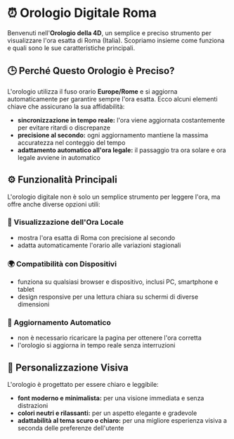 # ⏰ Orologio Digitale Roma

Benvenuti nell'**Orologio della 4D**, un semplice e preciso strumento per visualizzare l'ora esatta di Roma (Italia). Scopriamo insieme come funziona e quali sono le sue caratteristiche principali.

## 🕒 Perché Questo Orologio è Preciso?

L'orologio utilizza il fuso orario **Europe/Rome** e si aggiorna automaticamente per garantire sempre l'ora esatta. Ecco alcuni elementi chiave che assicurano la sua affidabilità:

- **sincronizzazione in tempo reale:** l'ora viene aggiornata costantemente per evitare ritardi o discrepanze
- **precisione al secondo:** ogni aggiornamento mantiene la massima accuratezza nel conteggio del tempo
- **adattamento automatico all'ora legale:** il passaggio tra ora solare e ora legale avviene in automatico

## ⚙️ Funzionalità Principali

L'orologio digitale non è solo un semplice strumento per leggere l'ora, ma offre anche diverse opzioni utili:

### 📍 Visualizzazione dell'Ora Locale
- mostra l'ora esatta di Roma con precisione al secondo
- adatta automaticamente l'orario alle variazioni stagionali

### 🌍 Compatibilità con Dispositivi
- funziona su qualsiasi browser e dispositivo, inclusi PC, smartphone e tablet
- design responsive per una lettura chiara su schermi di diverse dimensioni

### 🔄 Aggiornamento Automatico
- non è necessario ricaricare la pagina per ottenere l'ora corretta
- l'orologio si aggiorna in tempo reale senza interruzioni

## 🎨 Personalizzazione Visiva

L'orologio è progettato per essere chiaro e leggibile:
- **font moderno e minimalista:** per una visione immediata e senza distrazioni
- **colori neutri e rilassanti:** per un aspetto elegante e gradevole
- **adattabilità al tema scuro o chiaro:** per una migliore esperienza visiva a seconda delle preferenze dell'utente

